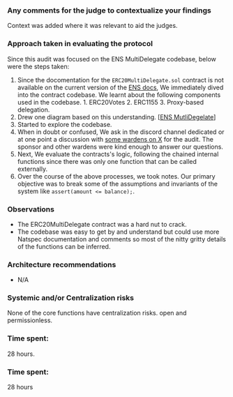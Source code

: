 ### Any comments for the judge to contextualize your findings
Context was added where it was relevant to aid the judges. 

###  Approach taken in evaluating the protocol

Since this audit was focused on the ENS MultiDelegate codebase, below were the steps taken: 

1. Since the docomentation for the `ERC20MultiDelegate.sol` contract is not available on the current version of the [ENS docs](https://docs.ens.domains/), We immediately dived into the contract codebase. We learnt about the following components used in the codebase. 
        1. ERC20Votes 
        2. ERC1155 
        3. Proxy-based delegation. 
2.  Drew one diagram based on this understanding. [[ENS MutliDegelate](https://postimg.cc/QVgBxxQy)]
3.  Started to explore the codebase. 
4. When in doubt or confused, We ask in the discord channel dedicated or at one point a discussion with [some wardens on X](https://twitter.com/0xSimeon/status/1711423484725780619?t=xNsyvboXGd07D_TqivctEA&s=19) for the audit. The sponsor and other wardens were kind enough to answer our questions.  
5.  Next, We evaluate the contracts's logic, following the chained internal functions since there was only one function that can be called externally. 
6.  Over the course of the above processes, we took notes. Our primary objective was to break some of the assumptions and invariants of the system like `assert(amount <= balance);`. 

### Observations 
- The ERC20MultiDelegate contract was a hard nut to crack. 
- The codebase was easy to get by and understand but could use more Natspec documentation and comments so most of the nitty gritty details of the functions can be inferred. 


### Architecture recommendations
- N/A



### Systemic and/or Centralization risks
None of the core functions have centralization risks. open and permissionless. 


### Time spent:
28 hours.




### Time spent:
28 hours